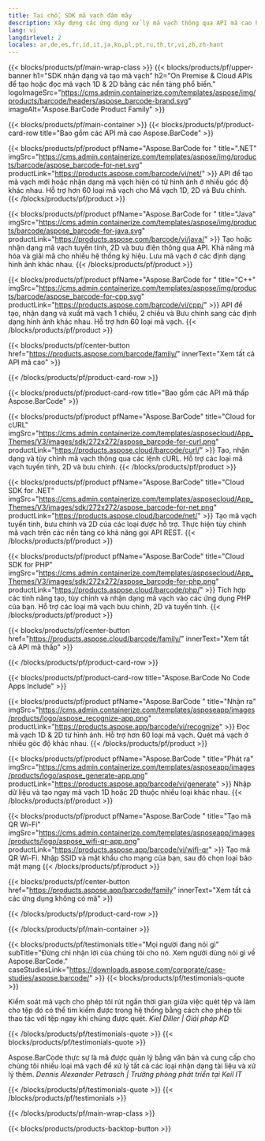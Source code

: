 ```yaml
---
title: Tại chỗ, SDK mã vạch đám mây
description: Xây dựng các ứng dụng xử lý mã vạch thông qua API mã cao hoặc SDK dựa trên đám mây. Sử dụng các ứng dụng đa nền tảng để tạo hoặc nhận dạng Mã vạch.
lang: vi
langdirlevel: 2
locales: ar,de,es,fr,id,it,ja,ko,pl,pt,ru,th,tr,vi,zh,zh-hant
---
```


{{< blocks/products/pf/main-wrap-class >}}
{{< blocks/products/pf/upper-banner h1="SDK nhận dạng và tạo mã vạch" h2="On Premise & Cloud APIs để tạo hoặc đọc mã vạch 1D & 2D bằng các nền tảng phổ biến." logoImageSrc="https://cms.admin.containerize.com/templates/aspose/img/products/barcode/headers/aspose_barcode-brand.svg" imageAlt="Aspose.BarCode Product Family" >}}

{{< blocks/products/pf/main-container >}}
{{< blocks/products/pf/product-card-row title="Bao gồm các API mã cao Aspose.BarCode" >}}

{{< blocks/products/pf/product pfName="Aspose.BarCode for " title=".NET" imgSrc="https://cms.admin.containerize.com/templates/aspose/img/products/barcode/aspose_barcode-for-net.svg" productLink="https://products.aspose.com/barcode/vi/net/" >}}
API để tạo mã vạch mới hoặc nhận dạng mã vạch hiện có từ hình ảnh ở nhiều góc độ khác nhau. Hỗ trợ hơn 60 loại mã vạch cho Mã vạch 1D, 2D và Bưu chính.
{{< /blocks/products/pf/product >}}

{{< blocks/products/pf/product pfName="Aspose.BarCode for " title="Java" imgSrc="https://cms.admin.containerize.com/templates/aspose/img/products/barcode/aspose_barcode-for-java.svg" productLink="https://products.aspose.com/barcode/vi/java/" >}}
Tạo hoặc nhận dạng mã vạch tuyến tính, 2D và bưu điện thông qua API. Khả năng mã hóa và giải mã cho nhiều hệ thống ký hiệu. Lưu mã vạch ở các định dạng hình ảnh khác nhau.
{{< /blocks/products/pf/product >}}

{{< blocks/products/pf/product pfName="Aspose.BarCode for " title="C++" imgSrc="https://cms.admin.containerize.com/templates/aspose/img/products/barcode/aspose_barcode-for-cpp.svg" productLink="https://products.aspose.com/barcode/vi/cpp/" >}}
API để tạo, nhận dạng và xuất mã vạch 1 chiều, 2 chiều và Bưu chính sang các định dạng hình ảnh khác nhau. Hỗ trợ hơn 60 loại mã vạch.
{{< /blocks/products/pf/product >}}

{{< blocks/products/pf/center-button href="https://products.aspose.com/barcode/family/" innerText="Xem tất cả API mã cao" >}}

{{< /blocks/products/pf/product-card-row >}}

{{< blocks/products/pf/product-card-row title="Bao gồm các API mã thấp Aspose.BarCode" >}}

{{< blocks/products/pf/product pfName="Aspose.BarCode" title="Cloud for cURL" imgSrc="https://cms.admin.containerize.com/templates/asposecloud/App_Themes/V3/images/sdk/272x272/aspose_barcode-for-curl.png" productLink="https://products.aspose.cloud/barcode/curl/" >}}
Tạo, nhận dạng và tùy chỉnh mã vạch thông qua các lệnh cURL. Hỗ trợ các loại mã vạch tuyến tính, 2D và bưu chính.
{{< /blocks/products/pf/product >}}

{{< blocks/products/pf/product pfName="Aspose.BarCode" title="Cloud SDK for .NET" imgSrc="https://cms.admin.containerize.com/templates/asposecloud/App_Themes/V3/images/sdk/272x272/aspose_barcode-for-net.png" productLink="https://products.aspose.cloud/barcode/net/" >}}
Tạo mã vạch tuyến tính, bưu chính và 2D của các loại được hỗ trợ. Thực hiện tùy chỉnh mã vạch trên các nền tảng có khả năng gọi API REST.
{{< /blocks/products/pf/product >}}

{{< blocks/products/pf/product pfName="Aspose.BarCode" title="Cloud SDK for PHP" imgSrc="https://cms.admin.containerize.com/templates/asposecloud/App_Themes/V3/images/sdk/272x272/aspose_barcode-for-php.png" productLink="https://products.aspose.cloud/barcode/php/" >}}
Tích hợp các tính năng tạo, tùy chỉnh và nhận dạng mã vạch vào các ứng dụng PHP của bạn. Hỗ trợ các loại mã vạch bưu chính, 2D và tuyến tính.
{{< /blocks/products/pf/product >}}

{{< blocks/products/pf/center-button href="https://products.aspose.cloud/barcode/family/" innerText="Xem tất cả API mã thấp" >}}

{{< /blocks/products/pf/product-card-row >}}

{{< blocks/products/pf/product-card-row title="Aspose.BarCode No Code Apps Include" >}}

{{< blocks/products/pf/product pfName="Aspose.BarCode " title="Nhận ra" imgSrc="https://cms.admin.containerize.com/templates/asposeapp/images/products/logo/aspose_recognize-app.png" productLink="https://products.aspose.app/barcode/vi/recognize" >}}
Đọc mã vạch 1D & 2D từ hình ảnh. Hỗ trợ hơn 60 loại mã vạch. Quét mã vạch ở nhiều góc độ khác nhau.
{{< /blocks/products/pf/product >}}

{{< blocks/products/pf/product pfName="Aspose.BarCode " title="Phát ra" imgSrc="https://cms.admin.containerize.com/templates/asposeapp/images/products/logo/aspose_generate-app.png" productLink="https://products.aspose.app/barcode/vi/generate" >}}
Nhập dữ liệu và tạo ngay mã vạch 1D hoặc 2D thuộc nhiều loại khác nhau.
{{< /blocks/products/pf/product >}}

{{< blocks/products/pf/product pfName="Aspose.BarCode " title="Tạo mã QR Wi-Fi" imgSrc="https://cms.admin.containerize.com/templates/asposeapp/images/products/logo/aspose_wifi-qr-app.png" productLink="https://products.aspose.app/barcode/vi/wifi-qr" >}}
Tạo mã QR Wi-Fi. Nhập SSID và mật khẩu cho mạng của bạn, sau đó chọn loại bảo mật mạng
{{< /blocks/products/pf/product >}}

{{< blocks/products/pf/center-button href="https://products.aspose.app/barcode/family" innerText="Xem tất cả các ứng dụng không có mã" >}}

{{< /blocks/products/pf/product-card-row >}}

{{< /blocks/products/pf/main-container >}}

<!--peoplesSayingSection-->
{{< blocks/products/pf/testimonials title="Mọi người đang nói gì" subTitle="Đừng chỉ nhận lời của chúng tôi cho nó. Xem người dùng nói gì về Aspose.BarCode." caseStudiesLink="https://downloads.aspose.com/corporate/case-studies/aspose.barcode/" >}}
{{< blocks/products/pf/testimonials-quote >}}
<p class="first">
 Kiểm soát mã vạch cho phép tôi rút ngắn thời gian giữa việc quét tệp và làm cho tệp đó có thể tìm kiếm được trong hệ thống bằng cách cho phép tôi thao tác với tệp ngay khi chúng được quét. <em>Kiel Diller | Giải pháp KD</em>
</p>
{{< /blocks/products/pf/testimonials-quote >}}
{{< blocks/products/pf/testimonials-quote >}}
<p class="second">
 Aspose.BarCode thực sự là mã được quản lý bằng văn bản và cung cấp cho chúng tôi nhiều loại mã vạch để xử lý tất cả các loại nhận dạng tài liệu và xử lý thêm. <em>Dennis Alexander Petrasch | Trưởng phòng phát triển tại Keil IT</em>
</p>
{{< /blocks/products/pf/testimonials-quote >}}
{{< /blocks/products/pf/testimonials >}}
<!--peoplesSayingSection End-->

{{< /blocks/products/pf/main-wrap-class >}}

{{< blocks/products/products-backtop-button >}}